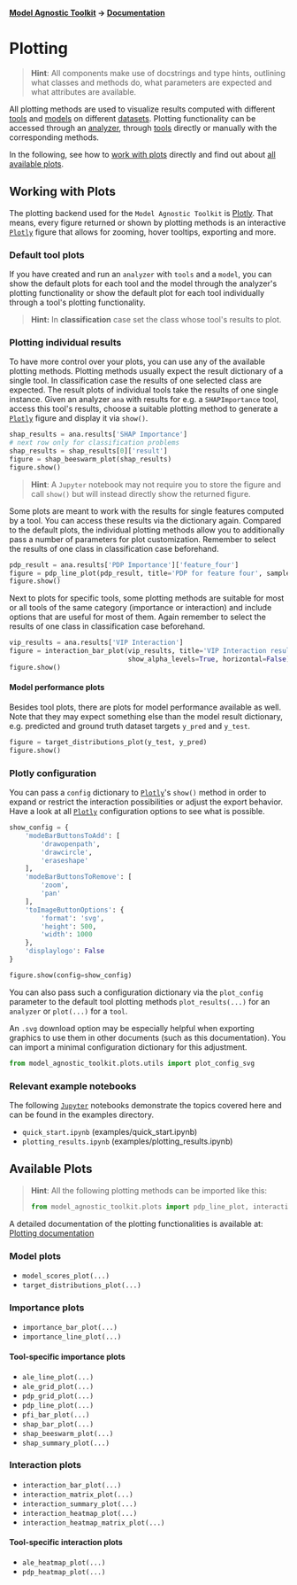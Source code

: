 **[Model Agnostic Toolkit](../README.md) → [Documentation](README.md)**

# Plotting

> **Hint**: All components make use of docstrings and type hints, outlining what classes and methods do, what parameters are expected and what attributes are available.

All plotting methods are used to visualize results computed with different [tools](tools.md) and [models](models.md) on different [datasets](datasets.md). Plotting functionality can be accessed through an [analyzer](analyzers.md), through [tools](tools.md) directly or manually with the corresponding methods.

In the following, see how to [work with plots](#working-with-plots) directly and find out about [all available plots](#available-plots).

## Working with Plots

The plotting backend used for the `Model Agnostic Toolkit` is [Plotly](https://plotly.com/). That means, every figure returned or shown by plotting methods is an interactive [`Plotly`](https://plotly.com/) figure that allows for zooming, hover tooltips, exporting and more.

### Default tool plots

If you have created and run an `analyzer` with `tools` and a `model`, you can show the default plots for each tool and the model through the analyzer's plotting functionality or show the default plot for each tool individually through a tool's plotting functionality.


> **Hint:** In **classification** case set the class whose tool's results to plot.

### Plotting individual results

To have more control over your plots, you can use any of the available plotting methods. Plotting methods usually expect the result dictionary of a single tool. In classification case the results of one selected class are expected. The result plots of individual tools take the results of one single instance. Given an analyzer `ana` with results for e.g. a `SHAPImportance` tool, access this tool's results, choose a suitable plotting method to generate a [`Plotly`](https://plotly.com/) figure and display it via `show()`.
```python
shap_results = ana.results['SHAP Importance']
# next row only for classification problems
shap_results = shap_results[0]['result']
figure = shap_beeswarm_plot(shap_results)
figure.show()
```

> **Hint**: A `Jupyter` notebook may not require you to store the figure and call `show()` but will instead directly show the returned figure.

Some plots are meant to work with the results for single features computed by a tool. You can access these results via the dictionary again. Compared to the default plots, the individual plotting methods allow you to additionally pass a number of parameters for plot customization. Remember to select the results of one class in classification case beforehand.
```python
pdp_result = ana.results['PDP Importance']['feature_four']
figure = pdp_line_plot(pdp_result, title='PDP for feature four', samples=False, max_num_ice=250)
figure.show()
```

Next to plots for specific tools, some plotting methods are suitable for most or all tools of the same category (importance or interaction) and include options that are useful for most of them. Again remember to select the results of one class in classification case beforehand.
```python
vip_results = ana.results['VIP Interaction']
figure = interaction_bar_plot(vip_results, title='VIP Interaction results', max_num_bars=None,
                              show_alpha_levels=True, horizontal=False)
figure.show()
```

#### Model performance plots

Besides tool plots, there are plots for model performance available as well. Note that they may expect something else than the model result dictionary, e.g. predicted and ground truth dataset targets `y_pred` and `y_test`.
```python
figure = target_distributions_plot(y_test, y_pred)
figure.show()
```

### Plotly configuration

You can pass a `config` dictionary to [`Plotly`](https://plotly.com/)'s `show()` method in order to expand or restrict the interaction possibilities or adjust the export behavior. Have a look at all [`Plotly`](https://github.com/plotly/plotly.js/blob/master/src/plot_api/plot_config.js) configuration options to see what is possible.
```python
show_config = {
    'modeBarButtonsToAdd': [
        'drawopenpath',
        'drawcircle',
        'eraseshape'
    ],
    'modeBarButtonsToRemove': [
        'zoom',
        'pan'
    ],
    'toImageButtonOptions': {
        'format': 'svg',
        'height': 500,
        'width': 1000
    },
    'displaylogo': False
}

figure.show(config=show_config)
```

You can also pass such a configuration dictionary via the `plot_config` parameter to the default tool plotting methods `plot_results(...)` for an `analyzer` or `plot(...)` for a `tool`.

An `.svg` download option may be especially helpful when exporting graphics to use them in other documents (such as this documentation). You can import a minimal configuration dictionary for this adjustment.
```python
from model_agnostic_toolkit.plots.utils import plot_config_svg
```

### Relevant example notebooks

The following [`Jupyter`](https://jupyter.org/) notebooks demonstrate the topics covered here and can be found in the examples directory.

- `quick_start.ipynb` (examples/quick_start.ipynb)
- `plotting_results.ipynb` (examples/plotting_results.ipynb)

## Available Plots

> **Hint**: All the following plotting methods can be imported like this:
> ```python
> from model_agnostic_toolkit.plots import pdp_line_plot, interaction_matrix_plot
> ```

A detailed documentation of the plotting functionalities is available at: [Plotting documentation](../model_agnostic_toolkit.plots)

### Model plots

- `model_scores_plot(...)`
- `target_distributions_plot(...)`

### Importance plots

- `importance_bar_plot(...)`
- `importance_line_plot(...)`

#### Tool-specific importance plots

- `ale_line_plot(...)`
- `ale_grid_plot(...)`
- `pdp_grid_plot(...)`
- `pdp_line_plot(...)`
- `pfi_bar_plot(...)`
- `shap_bar_plot(...)`
- `shap_beeswarm_plot(...)`
- `shap_summary_plot(...)`

### Interaction plots

- `interaction_bar_plot(...)`
- `interaction_matrix_plot(...)`
- `interaction_summary_plot(...)`
- `interaction_heatmap_plot(...)`
- `interaction_heatmap_matrix_plot(...)`

#### Tool-specific interaction plots
- `ale_heatmap_plot(...)`
- `pdp_heatmap_plot(...)`
